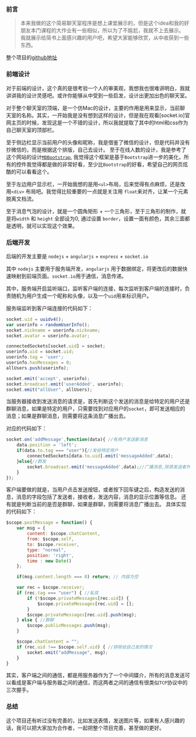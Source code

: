 ### 前言

> 本来我做的这个简易聊天室程序是想上课堂展示的，但是这个idea和我的好朋友本门课程的大作业有一些相似，所以为了不尴尬，我就不上去展示。
我就展示给简书上面感兴趣的用户吧，希望大家能够欣赏，从中收获到一些东西。

整个项目的[github地址](https://github.com/New-generation-hsc/chatroom)

### 前端设计

对于前端的设计，这个真的是很考验一个人的审美观，我想我也很难讲明白，我就讲讲我的设计灵感吧。或许你能够从中受到一些启发，设计出更加出色的聊天室。

对于整个聊天室的顶端，是一个仿Mac的设计，主要的作用是用来显示，当前聊天室的名称。其实，一开始我是没有想到这样的设计，但是我在观看[socket.io]官网主页的时候，发现这是一个不错的设计，所以我就提取了其中的html和css作为自己聊天室的顶部栏。

至于侧边栏显示当前用户的头像和昵称，我是借鉴了微信的设计，但是代码并没有抄微信的，而是根据这个排版，自己去设计。
至于在线人数的设计，我是参考了这个网站的设计[`MDBootstrap`](https://mdbootstrap.com/angular/components/), 我觉得这个框架是基于`Bootstrap`进一步的美化，所有的控件我觉得都是做的非常好看，至少比`Bootstrap`的好看，希望自己的网页炫酷的可以看看这个。

至于左边用户显示栏，一开始我想的是用`<ul>`布局，后来觉得有点麻烦，还是改用`<div>` 布局吧。我觉得比较重要的一点就是关注用 `float`来对齐，让某一个元素脱离文档流。

至于消息气泡的设计，就是一个圆角矩形 + 一个三角形，至于三角形的制作，就是将`width` 和 `height` 全部设为0, 通过设置 `border`，设置一面有颜色，其余三面都是透明，就可以实现这个效果。

### 后端开发

后端的开发主要是 `nodejs` + `angularjs` + `express` + `socket.io`

其中 `nodejs` 主要用于服务端开发，`angularjs` 用于数据绑定，将更改后的数据快速映射到前端页面。`socket.io`用于通信，消息传递。

其中，服务端开启监听端口，监听客户端的连接，每次监听到客户端的连接时，负责随机为用户生成一个昵称和头像，以及一个`uid`用来标识用户。

服务端监听到客户端连接的代码如下：

```js
socket.uid = uuidv4();
var userinfo = randomUserInfo();
socket.nickname = userinfo.nickname;
socket.avatar = userinfo.avatar;

connectedSockets[socket.uid] = socket;
userinfo.uid = socket.uid;
userinfo.tag = 'user';
userinfo.hasMessages = 0;
allUsers.push(userinfo);

socket.emit('accept', userinfo);
socket.broadcast.emit('userAdded', userinfo);
socket.emit("allUser", allUsers);
```

当服务器接收到发送消息的请求是，首先判断这个发送的消息是给特定的用户还是群聊消息，如果是特定的用户，只需要找到对应用户的`socket`，即可发送相应的消息；如果是群聊消息，则需要将这条消息广播出去。

对应的代码如下：
```js
socket.on('addMessage',function(data){ //有用户发送新消息
    data.position = 'left';
    if(data.to.tag === "user"){//发给特定用户
        connectedSockets[data.to.uid].emit('messageAdded',data);
    }else{//群发
        socket.broadcast.emit('messageAdded',data);//广播消息,除原发送者外都可看到
    }
});
```

客户端要做的就是，当用户点击发送按钮，或者按下回车键之后，构造发送的消息，消息的字段包括了发送者，接收者，发送内容，消息的显示位置等信息。
还有就是判断当前的是否是群聊，如果是群聊，则需要将消息广播出去。
具体实现的代码如下：

```js
$scope.postMessage = function() {
    var msg = {
        content: $scope.chatContent,
        from: $scope.self,
        to: $scope.receiver,
        type: "normal",
        position: 'right',
        time : new Date()
    };

    if(msg.content.length === 0) return; // 内容为空

    var rec = $scope.receiver;
    if (rec.tag === "user") { //私信
        if (!$scope.privateMessages[rec.uid]) {
            $scope.privateMessages[rec.uid] = [];
        }
        $scope.privateMessages[rec.uid].push(msg);
    } else { //群聊
        $scope.publicMessages.push(msg);
    }

    $scope.chatContent = "";
    if (rec.uid !== $scope.self.uid) { //排除给自己发的情况
        socket.emit("addMessage", msg);
    }
}		
```

其实，客户端之间的通信，都是用服务器作为了一个中间媒介，所有的消息发送可以看成是客户端与服务器之间的通信，而这两者之间的通信有很类似`TCP`协议中的三次握手。

### 总结

这个项目还有听过没有完善的，比如发送表情，发送图片等，如果有人感兴趣的话，我可以把大家加为合作者，一起把整个项目完善，甚至做的更好。